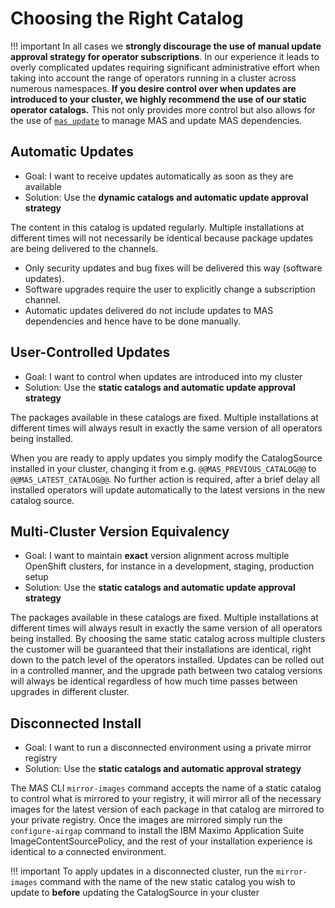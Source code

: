 Choosing the Right Catalog
===============================================================================

!!! important
    In all cases we **strongly discourage the use of manual update approval strategy for operator subscriptions**.  In our experience it leads to overly complicated updates requiring significant administrative effort when taking into account the range of operators running in a cluster across numerous namespaces. **If you desire control over when updates are introduced to your cluster, we highly recommend the use of our static operator catalogs.** This not only provides more control but also allows for the use of [`mas update`](./update.md) to manage MAS and update MAS dependencies.

Automatic Updates
-------------------------------------------------------------------------------
- Goal: I want to receive updates automatically as soon as they are available
- Solution: Use the **dynamic catalogs and automatic update approval strategy**

The content in this catalog is updated regularly. Multiple installations at different times will not necessarily be identical because package updates are being delivered to the channels.

- Only security updates and bug fixes will be delivered this way (software updates).
- Software upgrades require the user to explicitly change a subscription channel.
- Automatic updates delivered do not include updates to MAS dependencies and hence have to be done manually.

User-Controlled Updates
-------------------------------------------------------------------------------
- Goal: I want to control when updates are introduced into my cluster
- Solution: Use the **static catalogs and automatic update approval strategy**

The packages available in these catalogs are fixed. Multiple installations at different times will always result in exactly the same version of all operators being installed.

When you are ready to apply updates you simply modify the CatalogSource installed in your cluster, changing it from e.g. `@@MAS_PREVIOUS_CATALOG@@` to `@@MAS_LATEST_CATALOG@@`.  No further action is required, after a brief delay all installed operators will update automatically to the latest versions in the new catalog source.


Multi-Cluster Version Equivalency
-------------------------------------------------------------------------------
- Goal: I want to maintain **exact** version alignment across multiple OpenShift clusters, for instance in a development, staging, production setup
- Solution: Use the **static catalogs and automatic update approval strategy**

The packages available in these catalogs are fixed. Multiple installations at different times will always result in exactly the same version of all operators being installed.  By choosing the same static catalog across multiple clusters the customer will be guaranteed that their installations are identical, right down to the patch level of the operators installed.  Updates can be rolled out in a controlled manner, and the upgrade path between two catalog versions will always be identical regardless of how much time passes between upgrades in different cluster.


Disconnected Install
-------------------------------------------------------------------------------
- Goal: I want to run a disconnected environment using a private mirror registry
- Solution: Use the **static catalogs and automatic approval strategy**

The MAS CLI `mirror-images` command accepts the name of a static catalog to control what is mirrored to your registry, it will mirror all of the necessary images for the latest version of each package in that catalog are mirrored to your private registry.  Once the images are mirrored simply run the `configure-airgap` command to install the IBM Maximo Application Suite ImageContentSourcePolicy, and the rest of your installation experience is identical to a connected environment.

!!! important
    To apply updates in a disconnected cluster, run the `mirror-images` command with the name of the new static catalog you wish to update to **before** updating the CatalogSource in your cluster
